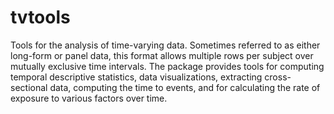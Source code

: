 # tvtools

Tools for the analysis of time-varying data.  Sometimes referred to as either long-form or panel data, this format allows multiple rows per subject over mutually exclusive time intervals.  The package provides tools for computing temporal descriptive statistics, data visualizations, extracting cross-sectional data, computing the time to events, and for calculating the rate of exposure to various factors over time.


